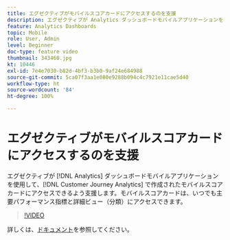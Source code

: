 ```yaml
---
title: エグゼクティブがモバイルスコアカードにアクセスするのを支援
description: エグゼクティブが Analytics ダッシュボードモバイルアプリケーションを使用して、Customer Journey Analytics で作成されたモバイルスコアカードにアクセスできるよう支援します。モバイルスコアカードは、いつでも主要パフォーマンス指標と詳細ビュー（分類）にアクセスできます。
feature: Analytics Dashboards
topic: Mobile
role: User, Admin
level: Beginner
doc-type: feature video
thumbnail: 343460.jpg
kt: 10446
exl-id: 7e4e7030-b82d-4bf3-b3b0-9af24e684988
source-git-commit: 5ca07f3aa1e080e9288b094c4c7921e11cae5d40
workflow-type: ht
source-wordcount: '84'
ht-degree: 100%

---
```


# エグゼクティブがモバイルスコアカードにアクセスするのを支援

エグゼクティブが [!DNL Analytics] ダッシュボードモバイルアプリケーションを使用して、[!DNL Customer Journey Analytics] で作成されたモバイルスコアカードにアクセスできるよう支援します。モバイルスコアカードは、いつでも主要パフォーマンス指標と詳細ビュー（分類）にアクセスできます。

>[!VIDEO](https://video.tv.adobe.com/v/343460/?quality=12&learn=on)

詳しくは、[ドキュメント](https://experienceleague.adobe.com/docs/analytics-platform/using/cja-dashboards/set-up-execs.html?lang=ja)を参照してください。